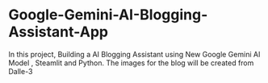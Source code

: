 # Google-Gemini-AI-Blogging-Assistant-App
In this project, Building a AI Blogging Assistant using New Google Gemini AI Model , Steamlit and Python. The images for the blog will be created from Dalle-3
